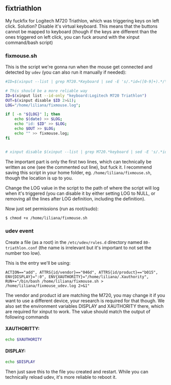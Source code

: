 ## fixtriathlon

My fuckfix for Logitech M720 Triathlon, which was triggering keys on left click. Solution? Disable it's virtual keyboard.
This means that the buttons cannot be mapped to keyboard (though if the keys are different than the ones triggered on left click, you can fuck around with the xinput command/bash script)


### fixmouse.sh

This is the script we're gonna run when the mouse get connected and detected by `udev` (you can also run it manually if needed):

```bash
#ID=$(xinput --list | grep M720.*Keyboard | sed -E 's/.*id=([0-9]+).*/\1/g');

# This should be a more reliable way 
ID=$(xinput list --id-only "keyboard:Logitech M720 Triathlon")
OUT=$(xinput disable $ID 2>&1);
LOG="/home/liliana/fixmouse.log";

if [ -n "${LOG}" ]; then
    echo $(date) >> $LOG;
    echo "id: $ID" >> $LOG;
    echo $OUT >> $LOG;
    echo "" >> fixmouse.log;
fi


# xinput disable $(xinput --list | grep M720.*keyboard | sed -E 's/.*id=([0-9]+).*/\1/g')
```

The important part is only the first two lines, which can technically be written as one (see the commented out line), but fuck it.
I recommend saving this script in your home folder, eg. `/home/liliana/fixmouse.sh`, though the location is up to you.

Change the LOG value in the script to the path of where the script will log when it's triggered (you can disable it by either setting LOG to NULL, or removing all the lines after LOG definition, including the definition).

Now just set permissions (run as root/sudo):
```bash
$ chmod +x /home/liliana/fixmouse.sh
```

### udev event

Create a file (as a root) in the `/etc/udev/rules.d` directory named `80-triathlon.conf` (the name is irrelevant but it's important to not set the number too low).

This is the entry we'll be using:

```udev
ACTION=="add", ATTRS{id/vendor}=="046d", ATTRS{id/product}=="b015", ENV{DISPLAY}=":0", ENV{XAUTHORITY}="/home/liliana/.Xauthority", RUN+="/bin/bash /home/liliana/fixmouse.sh > /home/liliana/fixmouse_udev.log 2>&1"
```

The vendor and product id are matching the M720, you may change it if you want to use a different device, your research is required for that though.
We also set the environment variables DISPLAY and XAUTHORITY there, which are required for xinput to work. The value should match the output of following commands

#### XAUTHORITTY:

```bash
echo $XAUTHORITY
```

#### DISPLAY:

```bash
echo $DISPLAY
```

Then just save this to the file you created and restart. While you can technically reload udev, it's more reliable to reboot it.

